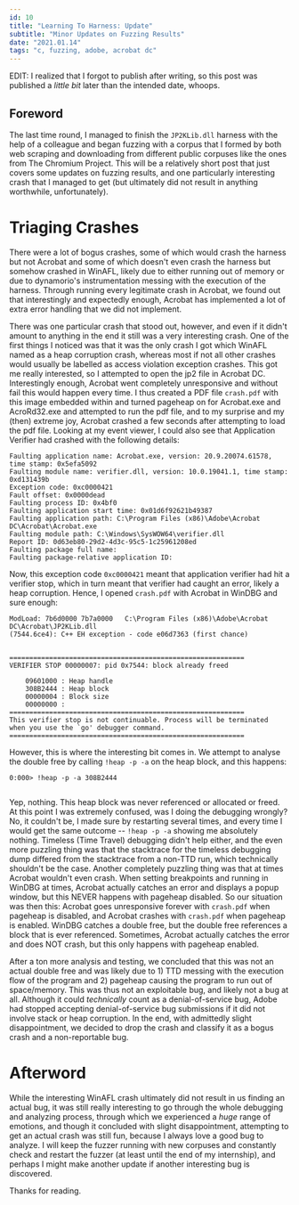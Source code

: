 ```yaml
---
id: 10
title: "Learning To Harness: Update"
subtitle: "Minor Updates on Fuzzing Results"
date: "2021.01.14"
tags: "c, fuzzing, adobe, acrobat dc"
---
```


EDIT: I realized that I forgot to publish after writing, so this post was published a _little bit_ later than the intended date, whoops.

## Foreword
The last time round, I managed to finish the `JP2KLib.dll` harness with the help of a colleague and began fuzzing with a corpus that I formed by both web scraping and downloading from different public corpuses like the ones from The Chromium Project. This will be a relatively short post that just covers some updates on fuzzing results, and one particularly interesting crash that I managed to get (but ultimately did not result in anything worthwhile, unfortunately).

# Triaging Crashes
There were a lot of bogus crashes, some of which would crash the harness but not Acrobat and some of which doesn't even crash the harness but somehow crashed in WinAFL, likely due to either running out of memory or due to dynamorio's instrumentation messing with the execution of the harness. Through running every legitimate crash in Acrobat, we found out that interestingly and expectedly enough, Acrobat has implemented a lot of extra error handling that we did not implement.

There was one particular crash that stood out, however, and even if it didn't amount to anything in the end it still was a very interesting crash. One of the first things I noticed was that it was the only crash I got which WinAFL named as a heap corruption crash, whereas most if not all other crashes would usually be labelled as access violation exception crashes. This got me really interested, so I attempted to open the jp2 file in Acrobat DC. Interestingly enough, Acrobat went completely unresponsive and without fail this would happen every time. I thus created a PDF file `crash.pdf` with this image embedded within and turned pageheap on for Acrobat.exe and AcroRd32.exe and attempted to run the pdf file, and to my surprise and my (then) extreme joy, Acrobat crashed a few seconds after attempting to load the pdf file. Looking at my event viewer, I could also see that Application Verifier had crashed with the following details:
```
Faulting application name: Acrobat.exe, version: 20.9.20074.61578, time stamp: 0x5efa5092
Faulting module name: verifier.dll, version: 10.0.19041.1, time stamp: 0xd131439b
Exception code: 0xc0000421
Fault offset: 0x0000dead
Faulting process ID: 0x4bf0
Faulting application start time: 0x01d6f92621b49387
Faulting application path: C:\Program Files (x86)\Adobe\Acrobat DC\Acrobat\Acrobat.exe
Faulting module path: C:\Windows\SysWOW64\verifier.dll
Report ID: 0d63eb80-29d2-4d3c-95c5-1c25961208ed
Faulting package full name: 
Faulting package-relative application ID: 
```

Now, this exception code `0xc0000421` meant that application verifier had hit a verifier stop, which in turn meant that verifier had caught an error, likely a heap corruption. Hence, I opened `crash.pdf` with Acrobat in WinDBG and sure enough:
```
ModLoad: 7b6d0000 7b7a0000   C:\Program Files (x86)\Adobe\Acrobat DC\Acrobat\JP2KLib.dll
(7544.6ce4): C++ EH exception - code e06d7363 (first chance)


===========================================================
VERIFIER STOP 00000007: pid 0x7544: block already freed 

	09601000 : Heap handle
	308B2444 : Heap block
	00000004 : Block size
	00000000 : 
===========================================================
This verifier stop is not continuable. Process will be terminated 
when you use the `go' debugger command.
===========================================================
```

However, this is where the interesting bit comes in. We attempt to analyse the double free by calling `!heap -p -a` on the heap block, and this happens:
```
0:000> !heap -p -a 308B2444
 
```

Yep, nothing. This heap block was never referenced or allocated or freed. At this point I was extremely confused, was I doing the debugging wrongly? No, it couldn't be, I made sure by restarting several times, and every time I would get the same outcome -- `!heap -p -a` showing me absolutely nothing. Timeless (Time Travel) debugging didn't help either, and the even more puzzling thing was that the stacktrace for the timeless debugging dump differed from the stacktrace from a non-TTD run, which technically shouldn't be the case. Another completely puzzling thing was that at times Acrobat wouldn't even crash. When setting breakpoints and running in WinDBG at times, Acrobat actually catches an error and displays a popup window, but this NEVER happens with pageheap disabled. So our situation was then this: Acrobat goes unresponsive forever with `crash.pdf` when pageheap is disabled, and Acrobat crashes with `crash.pdf` when pageheap is enabled. WinDBG catches a double free, but the double free references a block that is ever referenced. Sometimes, Acrobat actually catches the error and does NOT crash, but this only happens with pageheap enabled.

After a ton more analysis and testing, we concluded that this was not an actual double free and was likely due to 1) TTD messing with the execution flow of the program and 2) pageheap causing the program to run out of space/memory. This was thus not an exploitable bug, and likely not a bug at all. Although it could _technically_ count as a denial-of-service bug, Adobe had stopped accepting denial-of-service bug submissions if it did not involve stack or heap corruption. In the end, with admittedly slight disappointment, we decided to drop the crash and classify it as a bogus crash and a non-reportable bug.

# Afterword
While the interesting WinAFL crash ultimately did not result in us finding an actual bug, it was still really interesting to go through the whole debugging and analyzing process, through which we experienced a _huge_ range of emotions, and though it concluded with slight disappointment, attempting to get an actual crash was still fun, because I always love a good bug to analyze. I will keep the fuzzer running with new corpuses and constantly check and restart the fuzzer (at least until the end of my internship), and perhaps I might make another update if another interesting bug is discovered.

Thanks for reading.